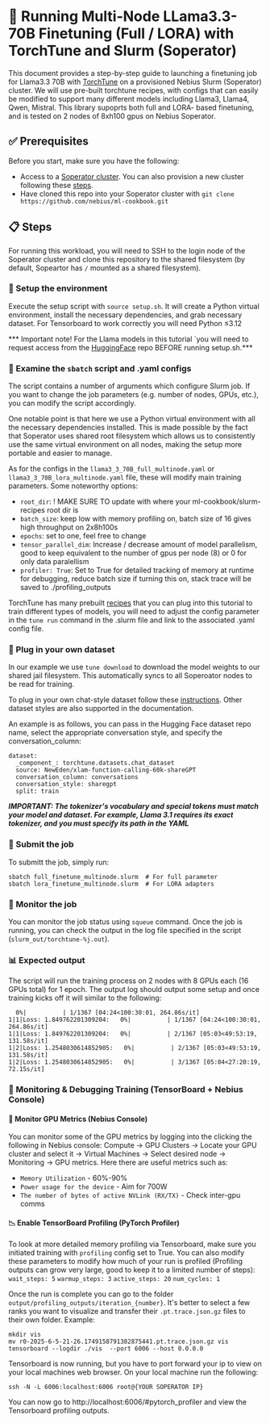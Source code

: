 # 🚀 Running Multi-Node LLama3.3-70B Finetuning (Full / LORA) with TorchTune and Slurm (Soperator)
This document provides a step-by-step guide to launching a finetuning job for Llama3.3 70B with [TorchTune](https://github.com/pytorch/torchtune) on a provisioned Nebius Slurm (Soperator) cluster. We will use pre-built torchtune recipes, with configs that can easily be modified to support many different models including Llama3, Llama4, Qwen, Mistral. This library supoprts both full and LORA- based finetuning, and is tested on 2 nodes of 8xh100 gpus on Nebius Soperator.

## ✅ Prerequisites
Before you start, make sure you have the following:
- Access to a [Soperator cluster](https://nebius.com/services/soperator). You can also provision a new cluster following these [steps](https://github.com/nebius/nebius-solution-library/tree/main/soperator).
- Have cloned this repo into your Soperator cluster with `git clone https://github.com/nebius/ml-cookbook.git`

## 📋 Steps

For running this workload, you will need to SSH to the login node of the Soperator cluster and clone this repository to the shared filesystem (by default, Sopeartor has `/` mounted as a shared filesystem).

### 🔧 Setup the environment

Execute the setup script with `source setup.sh`. It will create a Python virtual environment, install the necessary dependencies, and grab necessary dataset. For Tensorboard to work correctly you will need Python ≤3.12

*** Important note! For the Llama models in this tutorial `you will need to request access from the [HuggingFace](https://huggingface.co/meta-llama/Llama-3.3-70B-Instruct) repo BEFORE running setup.sh.***

### 📄 Examine the `sbatch` script and .yaml configs

The script contains a number of arguments which configure Slurm job. If you want to change the job parameters (e.g. number of nodes, GPUs, etc.), you can modify the script accordingly.

One notable point is that here we use a Python virtual environment with all the necessary dependencies installed. This is made possible by the fact that Soperator uses shared root filesystem which allows us to consistently use the same virtual environment on all nodes, making the setup more portable and easier to manage.

As for the configs in the `llama3_3_70B_full_multinode.yaml` or `llama3_3_70B_lora_multinode.yaml` file, these will modify main training parameters. Some noteworthy options:
- `root_dir`: ! MAKE SURE TO update with where your ml-cookbook/slurm-recipes root dir is
- `batch_size`: keep low with memory profiling on, batch size of 16 gives high throughput on 2x8h100s
- `epochs`: set to one, feel free to change 
- `tensor_parallel_dim`: Increase / decrease amount of model parallelism, good to keep equivalent to the number of gpus per node (8) or 0 for only data paralellism
- `profiler: True`: Set to True for detailed tracking of memory at runtime for debugging, reduce batch size if turning this on, stack trace will be saved to ./profiling_outputs

TorchTune has many prebuilt [recipes](https://github.com/pytorch/torchtune/tree/main/recipes) that you can plug into this tutorial to train different types of models, you will need to adjust the config parameter in the `tune run` command in the .slurm file and link to the associated .yaml config file.

### 🔌 Plug in your own dataset

In our example we use `tune download` to download the model weights to our shared jail filesystem. This automatically syncs to all Soperoator nodes to be read for training.

To plug in your own chat-style dataset follow these [instructions](https://docs.pytorch.org/torchtune/0.3/basics/chat_datasets.html). Other dataset styles are also supported in the documentation.

An example is as follows, you can  pass in the Hugging Face dataset repo name, select the appropriate conversation style, and specify the conversation_column:
```
dataset:
  _component_: torchtune.datasets.chat_dataset
  source: NewEden/xlam-function-calling-60k-shareGPT
  conversation_column: conversations
  conversation_style: sharegpt
  split: train
```
***IMPORTANT: The tokenizer's vocabulary and special tokens must match your model and dataset. For example, Llama 3.1 requires its exact tokenizer, and you must specify its path in the YAML***

### 🚀 Submit the job

To submitt the job, simply run:
```
sbatch full_finetune_multinode.slurm  # For full parameter 
sbatch lora_finetune_multinode.slurm  # For LORA adapters
```

### 👀 Monitor the job

You can monitor the job status using `squeue` command. Once the job is running, you can check the output in the log file specified in the script (`slurm_out/torchtune-%j.out`).

### 📊 Expected output

The script will run the training process on 2 nodes with 8 GPUs each (16 GPUs total) for 1 epoch. The output log  should output some setup and once training kicks off it will similar to the following:
```
  0%|          | 1/1367 [04:24<100:30:01, 264.86s/it]
1|1|Loss: 1.849762201309204:   0%|          | 1/1367 [04:24<100:30:01, 264.86s/it]
1|1|Loss: 1.849762201309204:   0%|          | 2/1367 [05:03<49:53:19, 131.58s/it] 
1|2|Loss: 1.2548030614852905:   0%|          | 2/1367 [05:03<49:53:19, 131.58s/it]
1|2|Loss: 1.2548030614852905:   0%|          | 3/1367 [05:04<27:20:19, 72.15s/it] 
```

### 🧠 Monitoring & Debugging Training (TensorBoard + Nebius Console)

#### 🔧 Monitor GPU Metrics (Nebius Console)
You can monitor some of the GPU metrics by logging into the clicking the following in Nebius console: 
Compute -> GPU Clusters -> Locate your GPU cluster and select it -> Virtual Machines -> Select desired node -> Monitoring -> GPU metrics. Here there are useful metrics such as:
- `Memory Utilization` - 60%-90%
- `Power usage for the device` - Aim for 700W
- `The number of bytes of active NVLink (RX/TX)` - Check inter-gpu comms

#### 📉 Enable TensorBoard Profiling (PyTorch Profiler)
To look at more detailed memory profiling via Tensorboard, make sure you initiated training with `profiling` config set to True. You can also modify these parameters to modify how much of your run is profiled (Profiling outputs can grow very large, good to keep it to a limited number of steps):
  `wait_steps: 5`
  `warmup_steps: 3`
  `active_steps: 20`
  `num_cycles: 1 `

Once the run is complete you can go to the folder `output/profiling_outputs/iteration_{number}`. It's better to select a few ranks you want to visualize and transfer their `.pt.trace.json.gz` files to their own folder. Example:

```
mkdir vis
mv r0-2025-6-5-21-26.1749158791382875441.pt.trace.json.gz vis
tensorboard --logdir ./vis  --port 6006 --host 0.0.0.0
```

Tensorboard is now running, but you have to port forward your ip to view on your local machines web browser. On your local machine run the following:

```
ssh -N -L 6006:localhost:6006 root@{YOUR SOPERATOR IP}
```
You can now go to http://localhost:6006/#pytorch_profiler and view the Tensorboard profiling outputs.
